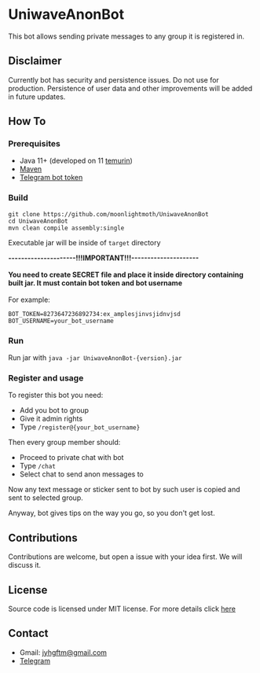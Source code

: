 
# UniwaveAnonBot
This bot allows sending private messages to any group it is registered in.

## Disclaimer
Currently bot has security and persistence issues. Do not use for production.
Persistence of user data and other improvements will be added in future updates.


## How To


### Prerequisites

* Java 11+ (developed on 11 [temurin](https://adoptium.net/temurin/releases/?version=11))
* [Maven](https://maven.apache.org/)
* [Telegram bot token](https://core.telegram.org/bots)

### Build

```
git clone https://github.com/moonlightmoth/UniwaveAnonBot
cd UniwaveAnonBot
mvn clean compile assembly:single
```
Executable jar will be inside of `target` directory

<b>---------------------!!!IMPORTANT!!!--------------------- <br> <br>
You need to create SECRET file and place it inside 
directory containing built jar. 
It must contain bot token and bot username</b>
<br><br>
For example: 
```
BOT_TOKEN=8273647236892734:ex_amplesjinvsjidnvjsd
BOT_USERNAME=your_bot_username
```

### Run

Run jar with `java -jar UniwaveAnonBot-{version}.jar`

### Register and usage

To register this bot you need:
* Add you bot to group
* Give it admin rights
* Type `/register@{your_bot_username}`

Then every group member should:
* Proceed to private chat with bot
* Type `/chat`
* Select chat to send anon messages to

Now any text message or sticker sent to bot by such user is copied and sent to selected group.

Anyway, bot gives tips on the way you go, so you don't get lost.

## Contributions

Contributions are welcome, but open a issue with your idea first. We will discuss it.

## License
Source code is licensed under MIT license. For more details click [here](https://github.com/moonlightMoth/UniwaveAnonBot/blob/main/LICENSE)

## Contact
* Gmail: jyhgftm@gmail.com
* [Telegram](https://t.me/moonlightmoth)

